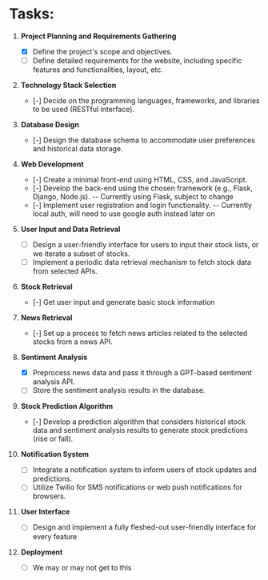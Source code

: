 # Tasks:

1. **Project Planning and Requirements Gathering**
   - [x] Define the project's scope and objectives.
   - [ ] Define detailed requirements for the website, including specific features and functionalities, layout, etc.

2. **Technology Stack Selection**
   - [-] Decide on the programming languages, frameworks, and libraries to be used (RESTful interface).

3. **Database Design**
   - [-] Design the database schema to accommodate user preferences and historical data storage.

4. **Web Development**
   - [-] Create a minimal front-end using HTML, CSS, and JavaScript.
   - [-] Develop the back-end using the chosen framework (e.g., Flask, Django, Node.js).  -- Currently using Flask, subject to change
   - [-] Implement user registration and login functionality.  --  Currently local auth, will need to use google auth instead later on

5. **User Input and Data Retrieval**
   - [ ] Design a user-friendly interface for users to input their stock lists, or we iterate a subset of stocks.
   - [ ] Implement a periodic data retrieval mechanism to fetch stock data from selected APIs.

6. **Stock Retrieval**
   - [-] Get user input and generate basic stock information
  
7. **News Retrieval**
   - [-] Set up a process to fetch news articles related to the selected stocks from a news API.

8. **Sentiment Analysis**
   - [X] Preprocess news data and pass it through a GPT-based sentiment analysis API.
   - [ ] Store the sentiment analysis results in the database.

9. **Stock Prediction Algorithm**
   - [-] Develop a prediction algorithm that considers historical stock data and sentiment analysis results to generate stock predictions (rise or fall).

10. **Notification System**
    - [ ] Integrate a notification system to inform users of stock updates and predictions.
    - [ ] Utilize Twilio for SMS notifications or web push notifications for browsers.

11. **User Interface**
    - [ ] Design and implement a fully fleshed-out user-friendly interface for every feature

12. **Deployment**
    - [ ] We may or may not get to this
